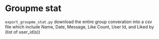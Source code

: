 # Groupme stat

```export_groupme_stat.py``` download the entire group converation into a csv file which include Name, Date, Message, Like Count, User Id, and Liked by (list of user_id(s))
